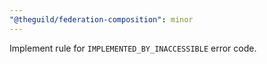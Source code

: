 ```yaml
---
"@theguild/federation-composition": minor
---
```


Implement rule for `IMPLEMENTED_BY_INACCESSIBLE` error code.
